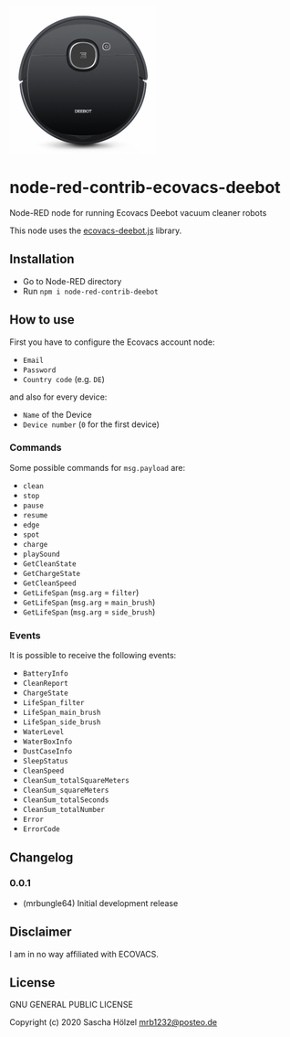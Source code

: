 ![Logo](ecovacs-deebot.png)

# node-red-contrib-ecovacs-deebot

Node-RED node for running Ecovacs Deebot vacuum cleaner robots

This node uses the [ecovacs-deebot.js](https://github.com/mrbungle64/ecovacs-deebot.js) library.

## Installation
- Go to Node-RED directory
- Run `npm i node-red-contrib-deebot`

## How to use
First you have to configure the Ecovacs account node:
  - `Email`
  - `Password`
  - `Country code` (e.g. `DE`)
  
and also for every device:
- `Name` of the Device
- `Device number` (`0` for the first device)

### Commands
Some possible commands for `msg.payload` are:
- `clean`
- `stop`
- `pause`
- `resume`
- `edge`
- `spot`
- `charge`
- `playSound`
- `GetCleanState`
- `GetChargeState`
- `GetCleanSpeed`
- `GetLifeSpan` (`msg.arg` = `filter`)
- `GetLifeSpan` (`msg.arg` = `main_brush`)
- `GetLifeSpan` (`msg.arg` = `side_brush`)

### Events
It is possible to receive the following events:
- `BatteryInfo`
- `CleanReport`
- `ChargeState`
- `LifeSpan_filter`
- `LifeSpan_main_brush`
- `LifeSpan_side_brush`
- `WaterLevel`
- `WaterBoxInfo`
- `DustCaseInfo`
- `SleepStatus`
- `CleanSpeed`
- `CleanSum_totalSquareMeters`
- `CleanSum_squareMeters`
- `CleanSum_totalSeconds`
- `CleanSum_totalNumber`
- `Error`
- `ErrorCode`

## Changelog

### 0.0.1
* (mrbungle64) Initial development release

## Disclaimer

I am in no way affiliated with ECOVACS.

## License

GNU GENERAL PUBLIC LICENSE

Copyright (c) 2020 Sascha Hölzel <mrb1232@posteo.de>
